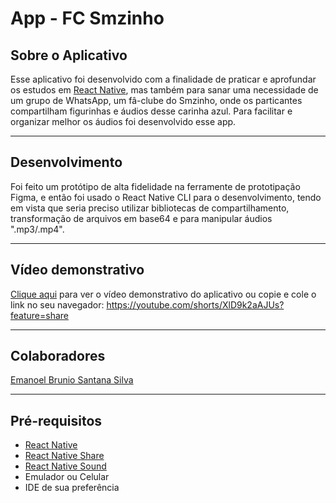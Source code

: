 # App - FC Smzinho

## Sobre o Aplicativo
Esse aplicativo foi desenvolvido com a finalidade de praticar e aprofundar os estudos em <a href= "https://reactnative.dev/" target="_blank" >React Native</a>, mas também para sanar uma necessidade de um grupo de WhatsApp, um fâ-clube do Smzinho, onde os particantes compartilham figurinhas e áudios desse carinha azul. Para facilitar e organizar melhor os áudios foi desenvolvido esse app.

<hr>

## Desenvolvimento
Foi feito um protótipo de alta fidelidade na ferramente de prototipação Figma, e então foi usado o React Native CLI para o desenvolvimento, tendo em vista que seria preciso utilizar bibliotecas de compartilhamento, transformação de arquivos em base64 e para manipular áudios ".mp3/.mp4". 

<hr>

## Vídeo demonstrativo
<a href="https://youtube.com/shorts/XlD9k2aAJUs?feature=share" target="_blank">Clique aqui</a> para ver o vídeo demonstrativo do aplicativo ou copie e cole o link no seu navegador: https://youtube.com/shorts/XlD9k2aAJUs?feature=share

<hr>

## Colaboradores
<a href="https://github.com/emanoelbrunio" target="_blank">Emanoel Brunio Santana Silva</a>

<hr>

## Pré-requisitos
<ul>
    <li> <a href="https://reactnative.dev/" target="_blank">React Native</a></li>
    <li> <a href="https://react-native-share.github.io/react-native-share/" target="_blank">React Native Share</a></li>
    <li> <a href="https://www.npmjs.com/package/react-native-sound" target="_blank">React Native Sound</a></li>
    <li>Emulador ou Celular</li>
    <li>IDE de sua preferência</li>
</ul>

